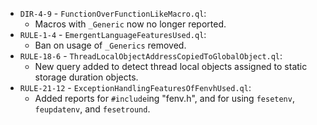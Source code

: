  - `DIR-4-9` - `FunctionOverFunctionLikeMacro.ql`:
   - Macros with `_Generic` now no longer reported.
 - `RULE-1-4` - `EmergentLanguageFeaturesUsed.ql`:
   - Ban on usage of `_Generics` removed.
 - `RULE-18-6` - `ThreadLocalObjectAddressCopiedToGlobalObject.ql`:
   - New query added to detect thread local objects assigned to static storage duration objects.
 - `RULE-21-12` - `ExceptionHandlingFeaturesOfFenvhUsed.ql`:
   - Added reports for `#include`ing "fenv.h", and for using `fesetenv`, `feupdatenv`, and `fesetround`.